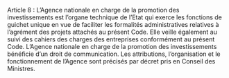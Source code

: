 Article 8 : L’Agence nationale en charge de la promotion des investissements est l’organe technique de l’Etat qui exerce les fonctions de guichet unique en vue de faciliter les formalités administratives relatives à l’agrément des projets attachés au présent Code. Elle veille également au suivi des cahiers des charges des entreprises conformément au présent Code.
L’Agence nationale en charge de la promotion des investissements bénéficie d’un droit de communication.
Les attributions, l’organisation et le fonctionnement de l’Agence sont précisés par décret pris en Conseil des Ministres.